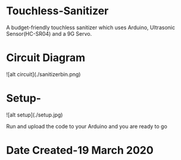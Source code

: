 # Touchless-Sanitizer

A budget-friendly touchless sanitizer which uses Arduino, Ultrasonic Sensor(HC-SR04) and a 9G Servo.

<h1>Circuit Diagram</h1>
![alt circuit](./sanitizerbin.png)

<h1>Setup-</h1>
![alt setup](./setup.jpg)

Run and upload the code to your Arduino and you are ready to go

<h1>Date Created-19 March 2020</h1>
